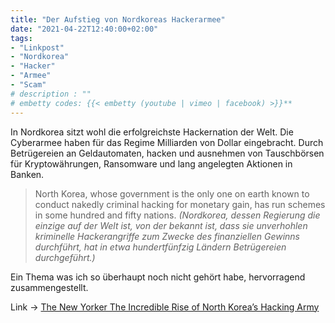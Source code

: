 ```yaml
--- 
title: "Der Aufstieg von Nordkoreas Hackerarmee" 
date: "2021-04-22T12:40:00+02:00" 
tags: 
- "Linkpost"
- "Nordkorea"
- "Hacker"
- "Armee"
- "Scam"
# description : ""
# embetty codes: {{< embetty (youtube | vimeo | facebook) >}}**
---
```


In Nordkorea sitzt wohl die erfolgreichste Hackernation der Welt. Die Cyberarmee haben für das Regime Milliarden von Dollar eingebracht. Durch Betrügereien an Geldautomaten, hacken und ausnehmen von Tauschbörsen für Kryptowährungen, Ransomware und lang angelegten Aktionen in Banken. 

> North Korea, whose government is the only one on earth known to conduct nakedly criminal hacking for monetary gain, has run schemes in some hundred and fifty nations.
> _(Nordkorea, dessen Regierung die einzige auf der Welt ist, von der bekannt ist, dass sie unverhohlen kriminelle Hackerangriffe zum Zwecke des finanziellen Gewinns durchführt, hat in etwa hundertfünfzig Ländern Betrügereien durchgeführt.)_

Ein Thema was ich so überhaupt noch nicht gehört habe, hervorragend zusammengestellt.

Link -> [The New Yorker The Incredible Rise of North Korea’s Hacking Army](https://www.newyorker.com/magazine/2021/04/26/the-incredible-rise-of-north-koreas-hacking-army)

<!--more-->
